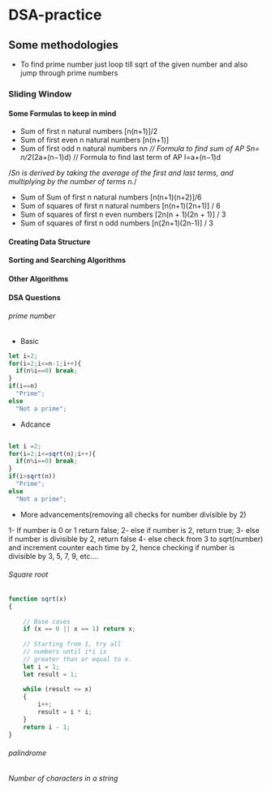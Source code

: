 # DSA-practice

## Some methodologies

- To find prime number just loop till sqrt of the given number and also jump through prime numbers

###  Sliding Window

#### Some Formulas to keep in mind
- Sum of first n natural numbers [n(n+1)]/2
- Sum of first even n natural numbers [n(n+1)]
- Sum of first odd n natural numbers n*n
// Formula to find sum of AP Sn= n/2*(2a+(n−1)d)
// Formula to find last term of AP l=a+(n−1)d

/*Sn is derived by taking the average of the first and last terms, 
 and multiplying by the number of terms n.*/
- Sum of Sum of first n natural numbers [n(n+1)(n+2)]/6
- Sum of squares of first n natural numbers	[n(n+1)(2n+1)] / 6
- Sum of squares of first n even numbers	[2n(n + 1)(2n + 1)] / 3
- Sum of squares of first n odd numbers	[n(2n+1)(2n-1)] / 3

#### Creating Data Structure


#### Sorting and Searching Algorithms


#### Other Algorithms


#### DSA Questions

###### prime number

- Basic
```js
let i=2;
for(i=2;i<=n-1;i++){
  if(n%i==0) break;
}
if(i==n)
  "Prime";
else
  "Not a prime";

```
- Adcance
```js

let i =2;
for(i=2;i<=sqrt(n);i++){
  if(n%i==0) break;
}
if(i>sqrt(n))
  "Prime";
else
  "Not a prime";


```
- More advancements(removing all checks for number divisible by 2)
  
1- If number is 0 or 1 return false;
2- else if number is 2, return true;
3- else if number is divisible by 2, return false
4- else check from 3 to sqrt(number) and increment counter each time by 2, hence checking if number is divisible by 3, 5, 7, 9, etc....

###### Square root

```js
function sqrt(x)
{
     
    // Base cases
    if (x == 0 || x == 1) return x;
 
    // Starting from 1, try all
    // numbers until i*i is
    // greater than or equal to x.
    let i = 1;
    let result = 1;
     
    while (result <= x)
    {
        i++;
        result = i * i;
    }
    return i - 1;
}

```

###### palindrome


###### Number of characters in a string

